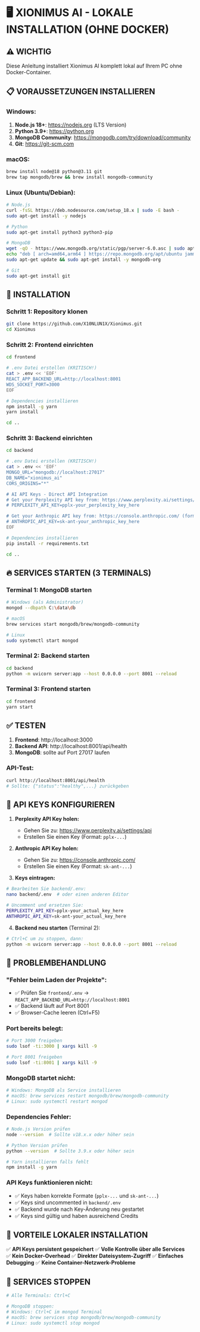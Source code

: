 # 🖥️ XIONIMUS AI - LOKALE INSTALLATION (OHNE DOCKER)

## ⚠️ WICHTIG
Diese Anleitung installiert Xionimus AI komplett lokal auf Ihrem PC ohne Docker-Container.

## 📋 VORAUSSETZUNGEN INSTALLIEREN

### Windows:
1. **Node.js 18+**: https://nodejs.org (LTS Version)
2. **Python 3.9+**: https://python.org 
3. **MongoDB Community**: https://mongodb.com/try/download/community
4. **Git**: https://git-scm.com

### macOS:
```bash
brew install node@18 python@3.11 git
brew tap mongodb/brew && brew install mongodb-community
```

### Linux (Ubuntu/Debian):
```bash
# Node.js
curl -fsSL https://deb.nodesource.com/setup_18.x | sudo -E bash -
sudo apt-get install -y nodejs

# Python
sudo apt-get install python3 python3-pip

# MongoDB
wget -qO - https://www.mongodb.org/static/pgp/server-6.0.asc | sudo apt-key add -
echo "deb [ arch=amd64,arm64 ] https://repo.mongodb.org/apt/ubuntu jammy/mongodb-org/6.0 multiverse" | sudo tee /etc/apt/sources.list.d/mongodb-org-6.0.list
sudo apt-get update && sudo apt-get install -y mongodb-org

# Git
sudo apt-get install git
```

## 🚀 INSTALLATION

### Schritt 1: Repository klonen
```bash
git clone https://github.com/X10NLUN1X/Xionimus.git
cd Xionimus
```

### Schritt 2: Frontend einrichten
```bash
cd frontend

# .env Datei erstellen (KRITISCH!)
cat > .env << 'EOF'
REACT_APP_BACKEND_URL=http://localhost:8001
WDS_SOCKET_PORT=3000
EOF

# Dependencies installieren
npm install -g yarn
yarn install

cd ..
```

### Schritt 3: Backend einrichten
```bash
cd backend

# .env Datei erstellen (KRITISCH!)
cat > .env << 'EOF'
MONGO_URL="mongodb://localhost:27017"
DB_NAME="xionimus_ai"
CORS_ORIGINS="*"

# AI API Keys - Direct API Integration
# Get your Perplexity API key from: https://www.perplexity.ai/settings/api (format: pplx-...)
# PERPLEXITY_API_KEY=pplx-your_perplexity_key_here

# Get your Anthropic API key from: https://console.anthropic.com/ (format: sk-ant-...)
# ANTHROPIC_API_KEY=sk-ant-your_anthropic_key_here
EOF

# Dependencies installieren
pip install -r requirements.txt

cd ..
```

## 🔥 SERVICES STARTEN (3 TERMINALS)

### Terminal 1: MongoDB starten
```bash
# Windows (als Administrator)
mongod --dbpath C:\data\db

# macOS
brew services start mongodb/brew/mongodb-community

# Linux
sudo systemctl start mongod
```

### Terminal 2: Backend starten
```bash
cd backend
python -m uvicorn server:app --host 0.0.0.0 --port 8001 --reload
```

### Terminal 3: Frontend starten
```bash
cd frontend
yarn start
```

## ✅ TESTEN

1. **Frontend**: http://localhost:3000
2. **Backend API**: http://localhost:8001/api/health
3. **MongoDB**: sollte auf Port 27017 laufen

### API-Test:
```bash
curl http://localhost:8001/api/health
# Sollte: {"status":"healthy",...} zurückgeben
```

## 🔑 API KEYS KONFIGURIEREN

1. **Perplexity API Key holen:**
   - Gehen Sie zu: https://www.perplexity.ai/settings/api
   - Erstellen Sie einen Key (Format: `pplx-...`)

2. **Anthropic API Key holen:**
   - Gehen Sie zu: https://console.anthropic.com/
   - Erstellen Sie einen Key (Format: `sk-ant-...`)

3. **Keys eintragen:**
```bash
# Bearbeiten Sie backend/.env:
nano backend/.env  # oder einen anderen Editor

# Uncomment und ersetzen Sie:
PERPLEXITY_API_KEY=pplx-your_actual_key_here
ANTHROPIC_API_KEY=sk-ant-your_actual_key_here
```

4. **Backend neu starten** (Terminal 2):
```bash
# Ctrl+C um zu stoppen, dann:
python -m uvicorn server:app --host 0.0.0.0 --port 8001 --reload
```

## 🔧 PROBLEMBEHANDLUNG

### "Fehler beim Laden der Projekte":
- ✅ Prüfen Sie `frontend/.env` → `REACT_APP_BACKEND_URL=http://localhost:8001`
- ✅ Backend läuft auf Port 8001
- ✅ Browser-Cache leeren (Ctrl+F5)

### Port bereits belegt:
```bash
# Port 3000 freigeben
sudo lsof -ti:3000 | xargs kill -9

# Port 8001 freigeben  
sudo lsof -ti:8001 | xargs kill -9
```

### MongoDB startet nicht:
```bash
# Windows: MongoDB als Service installieren
# macOS: brew services restart mongodb/brew/mongodb-community
# Linux: sudo systemctl restart mongod
```

### Dependencies Fehler:
```bash
# Node.js Version prüfen
node --version  # Sollte v18.x.x oder höher sein

# Python Version prüfen
python --version  # Sollte 3.9.x oder höher sein

# Yarn installieren falls fehlt
npm install -g yarn
```

### API Keys funktionieren nicht:
- ✅ Keys haben korrekte Formate (`pplx-...` und `sk-ant-...`)
- ✅ Keys sind uncommented in `backend/.env`
- ✅ Backend wurde nach Key-Änderung neu gestartet
- ✅ Keys sind gültig und haben ausreichend Credits

## 🎯 VORTEILE LOKALER INSTALLATION

✅ **API Keys persistent gespeichert**
✅ **Volle Kontrolle über alle Services**  
✅ **Kein Docker-Overhead**
✅ **Direkter Dateisystem-Zugriff**
✅ **Einfaches Debugging**
✅ **Keine Container-Netzwerk-Probleme**

## 🔄 SERVICES STOPPEN

```bash
# Alle Terminals: Ctrl+C

# MongoDB stoppen:
# Windows: Ctrl+C im mongod Terminal
# macOS: brew services stop mongodb/brew/mongodb-community  
# Linux: sudo systemctl stop mongod
```